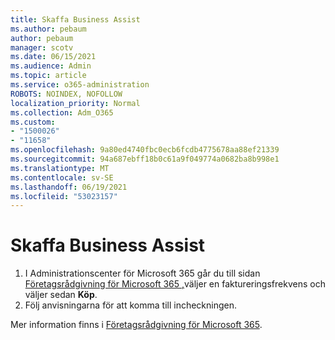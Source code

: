 ```yaml
---
title: Skaffa Business Assist
ms.author: pebaum
author: pebaum
manager: scotv
ms.date: 06/15/2021
ms.audience: Admin
ms.topic: article
ms.service: o365-administration
ROBOTS: NOINDEX, NOFOLLOW
localization_priority: Normal
ms.collection: Adm_O365
ms.custom:
- "1500026"
- "11658"
ms.openlocfilehash: 9a80ed4740fbc0ecb6fcdb4775678aa88ef21339
ms.sourcegitcommit: 94a687ebff18b0c61a9f049774a0682ba8b998e1
ms.translationtype: MT
ms.contentlocale: sv-SE
ms.lasthandoff: 06/19/2021
ms.locfileid: "53023157"
---
```

# <a name="get-business-assist"></a>Skaffa Business Assist

1. I Administrationscenter för Microsoft 365 går du till sidan [Företagsrådgivning för Microsoft 365 ,](https://go.microsoft.com/fwlink/p/?linkid=2158423)väljer en faktureringsfrekvens och väljer sedan **Köp**.
2. Följ anvisningarna för att komma till incheckningen.

Mer information finns i [Företagsrådgivning för Microsoft 365](/microsoft-365/admin/misc/business-assist).